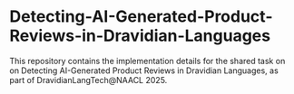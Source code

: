 # Detecting-AI-Generated-Product-Reviews-in-Dravidian-Languages
This repository contains the implementation details for the shared task on on Detecting AI-Generated Product Reviews in Dravidian Languages, as part of DravidianLangTech@NAACL 2025.
